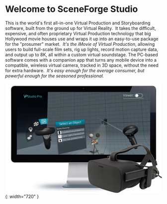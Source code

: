 # Welcome to SceneForge Studio
This is the world's first all-in-one Virtual Production and Storyboarding software, built from the ground up for Virtual Reality.  It takes the difficult, expensive, and often proprietary Virtual Production technology that big Hollywood movie houses use and wraps it up into an easy-to-use package for the "prosumer" market. 
*It's the iMovie of Virtual Production*, allowing users to build full-scale film sets, rig up lights, record motion capture data, and output up to 8K, all within a custom virtual soundstage. The PC-based software comes with a companion app that turns any mobile device into a compatible, wireless virtual camera, tracked in 3D space, without the need for extra hardware.  
*It's easy enough for the average consumer, but powerful enough for the seasoned professional.*

![Screenshot](img\desktopWithHeadset.png){: width="720" }